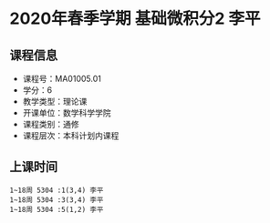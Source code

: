 # 2020年春季学期 基础微积分2 李平






## 课程信息

- 课程号：MA01005.01
- 学分：6
- 教学类型：理论课
- 开课单位：数学科学学院
- 课程类别：通修
- 课程层次：本科计划内课程

## 上课时间

```
1~18周 5304 :1(3,4) 李平
1~18周 5304 :3(3,4) 李平
1~18周 5304 :5(1,2) 李平
```

